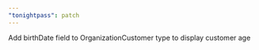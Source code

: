 ```yaml
---
"tonightpass": patch
---
```


Add birthDate field to OrganizationCustomer type to display customer age
